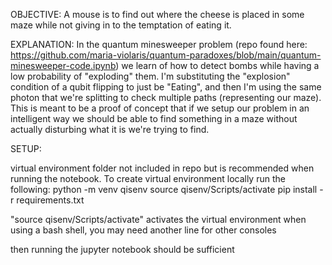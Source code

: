 OBJECTIVE:
A mouse is to find out where the cheese is placed in some maze while not giving in to the temptation of eating it.

EXPLANATION:
In the quantum minesweeper problem (repo found here: https://github.com/maria-violaris/quantum-paradoxes/blob/main/quantum-minesweeper-code.ipynb) we learn of how to detect bombs while having a low probability of "exploding" them.
I'm substituting the "explosion" condition of a qubit flipping to just be "Eating", and then I'm using the same photon that we're splitting to check multiple paths (representing our maze). This is meant to be a proof of concept that if we setup our problem in an intelligent way we should be able to find something in a maze without actually disturbing what it is we're trying to find.


SETUP:

virtual environment folder not included in repo but is recommended when running the notebook. To create virtual environment locally run the following:
python -m venv qisenv
source qisenv/Scripts/activate
pip install -r requirements.txt

"source qisenv/Scripts/activate" activates the virtual environment when using a bash shell, you may need another line for other consoles

then running the jupyter notebook should be sufficient